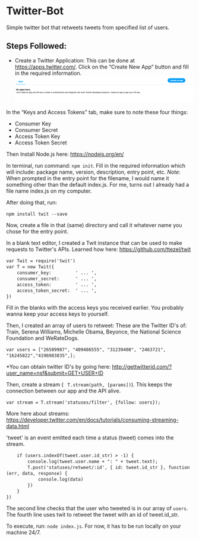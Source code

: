 # Twitter-Bot
Simple twitter bot that retweets tweets from specified list of users. 

## Steps Followed:
- Create a Twitter Application:
This can be done at https://apps.twitter.com/. Click on the “Create New App” button and fill in the required information.
![Create New App](apps.twitter.png)

In the “Keys and Access Tokens” tab, make sure to note these four things:

- Consumer Key
- Consumer Secret
- Access Token Key
- Access Token Secret

Then Install Node.js here: https://nodejs.org/en/

In terminal, run command: ```npm init```.
Fill in the required information which will include: package name, version, description, entry point, etc. 
*Note*: When prompted in the entry point for the filename, I would name it something other than the default index.js. For me, turns out I already had a file name index.js on my computer.

After doing that, run:
```
npm install twit --save
```
Now, create a file in that (same) directory and call it whatever name you chose for the entry point.

In a blank text editor, I created a Twit instance that can be used to make requests to Twitter's APIs. Learned how here: https://github.com/ttezel/twit

```
var Twit = require('twit')
var T = new Twit({
    consumer_key:         ' ... ',
    consumer_secret:      ' ... ',
    access_token:         ' ... ',
    access_token_secret:  ' ... ',
})
```
Fill in the blanks with the access keys you received earlier. You probably wanna keep your access keys to yourself.

Then, I created an array of users to retweet:
These are the Twitter ID's of: Train, Serena Williams, Michelle Obama, Beyonce, the National Science Foundation and WeRateDogs.
```
var users = ["26589987", "409486555", "31239408", "2463721", "16245822","4196983835",];
```
*You can obtain twitter ID's by going here: http://gettwitterid.com/?user_name=nsf&submit=GET+USER+ID

Then, create a stream ( ``` T.stream(path, [params])```). This keeps the connection between our app and the API alive. 
```
var stream = T.stream('statuses/filter', {follow: users});
```
More here about streams: https://developer.twitter.com/en/docs/tutorials/consuming-streaming-data.html

'tweet' is an event emitted each time a status (tweet) comes into the stream.

``` stream.on('tweet', function (tweet) {
    if (users.indexOf(tweet.user.id_str) > -1) {
        console.log(tweet.user.name + ": " + tweet.text);
        T.post('statuses/retweet/:id', { id: tweet.id_str }, function (err, data, response) {
            console.log(data)
        })
    }
})
```
The second line checks that the user who tweeted is in our array of ```users```. 
The fourth line uses twit to retweet the tweet with an id of tweet.id_str.

To execute, run: ```node index.js```.
For now, it has to be run locally on your machine 24/7.
